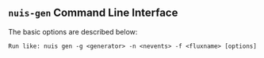 ## `nuis-gen` Command Line Interface

The basic options are described below:

```
Run like: nuis gen -g <generator> -n <nevents> -f <fluxname> [options]

```